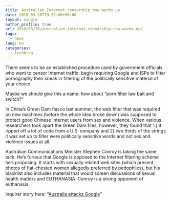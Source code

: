 ```yaml
---
title: Australian Internet censorship row warms up
date: 2010-03-30T19:32:00+00:00
layout: single
author_profile: true
url: 2010/03/30/australian-internet-censorship-row-warms-up/
tags:
  - news
lang: en
categories: 
  - techblog
---
```

There seems to be an established procedure used by government officials who want to censor Internet traffic: begin requiring Google and ISPs to filter pornography then sneak in filtering of the politically sensitive material of your choice.

Maybe we should give this a name: how about “porn filter law bait and switch?”

In China’s Green Dam fiasco last summer, the web filter that was required on new machines (before the whole idea broke down) was supposed to protect good Chinese Internet users from sex and violence. When various researchers took apart the Green Dam files, however, they found that 1.) it ripped off a lot of code from a U.S. company and 2) two thirds of the strings it was set up to filter were politically sensitive words and not sex and violence issues at all.

Australian Communications Minister Stephen Conroy is taking the same tack: He’s furious that Google is opposed to the Internet filtering scheme he’s proposing. It starts with sexually related web sites (which present photos of flat-chested women allegedly preferred by pedophiles), but his blacklist also includes material that would screen discussions of sexual health matters and EUTHANASIA. Conroy is a strong opponent of euthanasia.

Inquirer story here: “[Australia attacks Google](http://www.theinquirer.net/inquirer/news/1598864/australia-attacks-google)”